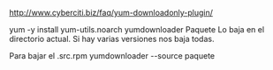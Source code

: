 http://www.cyberciti.biz/faq/yum-downloadonly-plugin/

yum -y install yum-utils.noarch
yumdownloader Paquete
  Lo baja en el directorio actual.
  Si hay varias versiones nos baja todas.


Para bajar el .src.rpm
yumdownloader --source paquete
